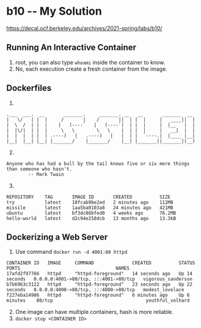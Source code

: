 # b10 -- My Solution
https://decal.ocf.berkeley.edu/archives/2021-spring/labs/b10/

## Running An Interactive Container
1. root, you can also type `whoami` inside the container to know.
2. No, each execution create a fresh container from the image.

## Dockerfiles
1.
``` 
.___  ___.  __       _______.     _______. __   __       _______  __  
|   \/   | |  |     /       |    /       ||  | |  |     |   ____||  | 
|  \  /  | |  |    |   (----`   |   (----`|  | |  |     |  |__   |  | 
|  |\/|  | |  |     \   \        \   \    |  | |  |     |   __|  |  | 
|  |  |  | |  | .----)   |   .----)   |   |  | |  `----.|  |____ |__| 
|__|  |__| |__| |_______/    |_______/    |__| |_______||_______|(__) 
```
2.
```
Anyone who has had a bull by the tail knows five or six more things
than someone who hasn't.
		-- Mark Twain
```
3.
```
REPOSITORY    TAG       IMAGE ID       CREATED          SIZE
try           latest    10fcab9be2ed   2 minutes ago    112MB
missile       latest    1aa5ba0103a8   24 minutes ago   421MB
ubuntu        latest    bf3dc08bfed0   4 weeks ago      76.2MB
hello-world   latest    d2c94e258dcb   13 months ago    13.3kB
```

## Dockerizing a Web Server
1. Use command `docker run -d 4001:80 httpd`
```
CONTAINER ID   IMAGE     COMMAND              CREATED          STATUS          PORTS                                   NAMES
17afd2f97766   httpd     "httpd-foreground"   14 seconds ago   Up 14 seconds   0.0.0.0:4001->80/tcp, :::4001->80/tcp   vigorous_sanderson
b7b6963c3122   httpd     "httpd-foreground"   23 seconds ago   Up 22 seconds   0.0.0.0:4000->80/tcp, :::4000->80/tcp   modest_lovelace
f227eba14986   httpd     "httpd-foreground"   6 minutes ago    Up 6 minutes    80/tcp                                  youthful_volhard
```
2. One image can have multiple containers, hash is more reliable.
3. `docker stop <CONTAINER ID>`


